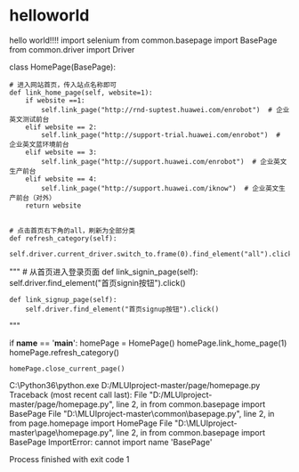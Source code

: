 # helloworld
hello world!!!!
import selenium
from common.basepage import BasePage
from common.driver import Driver

class HomePage(BasePage):

    # 进入网站首页，传入站点名称即可
    def link_home_page(self, website=1):
        if website ==1:
            self.link_page("http://rnd-suptest.huawei.com/enrobot")  # 企业英文测试前台
        elif website == 2:
            self.link_page("http://support-trial.huawei.com/enrobot")  # 企业英文蓝环境前台
        elif website == 3:
            self.link_page("http://support.huawei.com/enrobot")  # 企业英文生产前台
        elif website == 4:
            self.link_page("http://support.huawei.com/iknow")  # 企业英文生产前台（对外）
        return website


    # 点击首页右下角的all，刷新为全部分类
    def refresh_category(self):
        self.driver.current_driver.switch_to.frame(0).find_element("all").click()
"""
    # 从首页进入登录页面
    def link_signin_page(self):
        self.driver.find_element("首页signin按钮").click()

    def link_signup_page(self):
        self.driver.find_element("首页signup按钮").click()
"""

if __name__ == '__main__':
    homePage = HomePage()
    homePage.link_home_page(1)
    homePage.refresh_category()

    homePage.close_current_page()

C:\Python36\python.exe D:/MLUIproject-master/page/homepage.py
Traceback (most recent call last):
  File "D:/MLUIproject-master/page/homepage.py", line 2, in <module>
    from common.basepage import BasePage
  File "D:\MLUIproject-master\common\basepage.py", line 2, in <module>
    from page.homepage import HomePage
  File "D:\MLUIproject-master\page\homepage.py", line 2, in <module>
    from common.basepage import BasePage
ImportError: cannot import name 'BasePage'

Process finished with exit code 1

